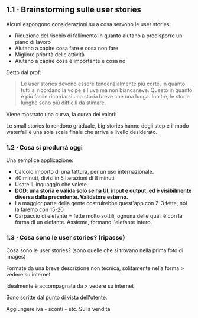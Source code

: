 ## 1.1 ⋅ Brainstorming sulle user stories

Alcuni espongono considerazioni su a cosa servono le user stories:
- Riduzione del rischio di fallimento in quanto aiutano a predisporre un piano di lavoro
- Aiutano a capire cosa fare e cosa non fare
- Migliore priorità delle attività
- Aiutano a capire cosa è importante e cosa no

Detto dal prof:

> Le user stories devono essere tendenzialmente più corte, in quanto tutti si ricordano la volpe e l'uva ma non biancaneve. Questo in quanto è più facile ricordarsi una storia breve che una lunga. Inoltre, le storie lunghe sono più difficili da stimare.

Viene mostrato una curva, la curva dei valori:

Le small stories lo rendono graduale, big stories hanno degli step e il modo waterfall è una sola scala finale che arriva a livello desiderato.

### 1.2 ⋅ Cosa si produrrà oggi

Una semplice applicazione: 
- Calcolo importo di una fattura, per un uso internazionale.
- 40 minuti, divisi in 5 iterazioni di 8 minuti
- Usate il linguaggio che volete
- **DOD: una storia è valida solo se ha UI, input e output, ed è visibilmente diversa dalla precedente. Validatore esterno.**
- La maggior parte della gente costruirebbe quest'app con 2-3 fette, noi la faremo con 15-20
- Carpaccio di elefante $=$ fette molto sottili, ognuna delle quali è con la forma di un elefante. Assieme, formano l'elefante intero.


### 1.3 ⋅ Cosa sono le user stories? (ripasso)

Cosa sono le user stories? (sono quelle che si trovano nella prima foto di images)

Formate da una breve descrizione non tecnica, solitamente nella forma > vedere su internet

Idealmente è accompagnata da > vedere su internet

Sono scritte dal punto di vista dell'utente.


Aggiungere iva - sconti - etc. Sulla vendita